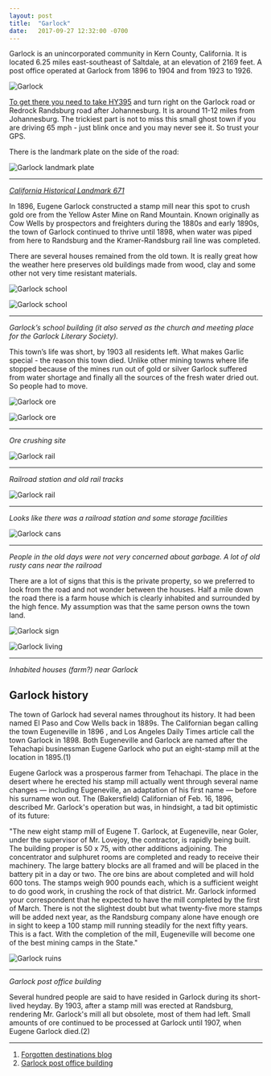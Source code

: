```yaml
---
layout: post
title:  "Garlock"
date:   2017-09-27 12:32:00 -0700
---
```


Garlock is an unincorporated community in Kern County, California. It is located 6.25 miles east-southeast of Saltdale, at an elevation of 2169 feet. A post office operated at Garlock from 1896 to 1904 and from 1923 to 1926.

![Garlock][garlock_view]

[To get there you need to take HY395](https://www.google.com/maps/place/Garlock,+CA+93554/@35.40246,-117.7922306,694m/) and turn right on the Garlock road or Redrock Randsburg road after Johannesburg. It is around 11-12 miles from Johannesburg. The trickiest part is not to miss this small ghost town if you are driving 65 mph - just blink once and you may never see it. So trust your GPS.

There is the landmark plate on the side of the road:

![Garlock landmark plate][garlock_plate]

***

<i>[California Historical Landmark 671](http://ohp.parks.ca.gov/?page_id=21423)</i>

In 1896, Eugene Garlock constructed a stamp mill near this spot to crush gold ore from the Yellow Aster Mine on Rand Mountain. Known originally as Cow Wells by prospectors and freighters during the 1880s and early 1890s, the town of Garlock continued to thrive until 1898, when water was piped from here to Randsburg and the Kramer-Randsburg rail line was completed.

There are several houses remained from the old town. It is really great how the weather here preserves old buildings made from wood, clay and some other not very time resistant materials.

![Garlock school][garlock_school1]

![Garlock school][garlock_school2]

***

<i> Garlock’s school building (it also served as the church and meeting place for the Garlock Literary Society). </i>

This town’s life was short, by 1903 all residents left. What makes Garlic special - the reason this town died. Unlike other mining towns where life stopped because of the mines run out of gold or silver Garlock suffered from water shortage and finally all the sources of the fresh water dried out. So people had to move.

![Garlock ore][garlock_ore1]

![Garlock ore][garlock_ore2]

***

<i>Ore crushing site</i>

![Garlock rail][garlock_rail1]

***

<i>Railroad station and old rail tracks</i>

![Garlock rail][garlock_rail2]

***

<i>Looks like there was a railroad station and some storage facilities</i>

![Garlock cans][garlock_cans]

***

<i>People in the old days were not very concerned about garbage. A lot of old rusty cans near the railroad</i>

There are a lot of signs that this is the private property, so we preferred to look from the road and not wonder between the houses. Half a mile down the road there is a farm house which is clearly inhabited and surrounded by the high fence. My assumption was that the same person owns the town land.

![Garlock sign][garlock_sign]

![Garlock living][garlock_living]

***

<i>Inhabited houses (farm?) near Garlock</i>

<h2>Garlock history</h2>

The town of Garlock had several names throughout its history.  It had been named El Paso and Cow Wells back in 1889s.  The Californian  began calling the town Eugeneville in 1896 , and Los Angeles Daily Times article call the town Garlock in 1898. Both Eugeneville and Garlock are named after the Tehachapi businessman Eugene Garlock who put an eight-stamp mill at the location in 1895.(1)

Eugene Garlock was a prosperous farmer from Tehachapi. The place in the desert where he erected his stamp mill actually went through several name changes — including Eugeneville, an adaptation of his first name — before his surname won out. The (Bakersfield) Californian of Feb. 16, 1896, described Mr. Garlock's operation but was, in hindsight, a tad bit optimistic of its future:

"The new eight stamp mill of Eugene T. Garlock, at Eugeneville, near Goler, under the supervisor of Mr. Lovejoy, the contractor, is rapidly being built. The building proper is 50 x 75, with other additions adjoining. The concentrator and sulphuret rooms are completed and ready to receive their machinery. The large battery blocks are all framed and will be placed in the battery pit in a day or two. The ore bins are about completed and will hold 600 tons. The stamps weigh 900 pounds each, which is a sufficient weight to do good work, in crushing the rock of that district. Mr. Garlock informed your correspondent that he expected to have the mill completed by the first of March. There is not the slightest doubt but what twenty-five more stamps will be added next year, as the Randsburg company alone have enough ore in sight to keep a 100 stamp mill running steadily for the next fifty years. This is a fact. With the completion of the mill, Eugeneville will become one of the best mining camps in the State."

![Garlock ruins][garlock_post]

***

<i>Garlock post office building</i>

Several hundred people are said to have resided in Garlock during its short-lived heyday. By 1903, after a stamp mill was erected at Randsburg, rendering Mr. Garlock's mill all but obsolete, most of them had left. Small amounts of ore continued to be processed at Garlock until 1907, when Eugene Garlock died.(2)

***

1. [Forgotten destinations blog](http://forgotten-destinations.blogspot.com/2016/09/ghost-town-garlock.html)
2. [Garlock post office building](https://scvhistory.com/scvhistory/lw2364a.htm)

[garlock_view]: {{site.url}}/assets/img/28092017-Garlock/28092017-Garlock_2.jpg "Garlock town view - ore crashing site"
[garlock_plate]: {{site.url}}/assets/img/28092017-Garlock/28092017-Garlock_1.jpg "Garlock landmark"
[garlock_school1]: {{site.url}}/assets/img/28092017-Garlock/28092017-Garlock_3.jpg "Garlock school building"
[garlock_school2]: {{site.url}}/assets/img/28092017-Garlock/28092017-Garlock_5.jpg "Inside school building"
[garlock_ore1]: {{site.url}}/assets/img/28092017-Garlock/28092017-Garlock_8.jpg "Ore crushing site"
[garlock_ore2]: {{site.url}}/assets/img/28092017-Garlock/28092017-Garlock_11.jpg "Ore crushing site"

[garlock_rail1]: {{site.url}}/assets/img/28092017-Garlock/28092017-Garlock_10.jpg "Railroad tracks"
[garlock_rail2]: {{site.url}}/assets/img/28092017-Garlock/28092017-Garlock_4.jpg "Railroad station"
[garlock_cans]: {{site.url}}/assets/img/28092017-Garlock/28092017-Garlock_7.jpg "Railroad garbage on the ground"
[garlock_sign]: {{site.url}}/assets/img/28092017-Garlock/28092017-Garlock_9.jpg "No Tresspassing sign"
[garlock_living]: {{site.url}}/assets/img/28092017-Garlock/28092017-Garlock_6.jpg "Farm"
[garlock_post]: {{site.url}}/assets/img/28092017-Garlock/28092017-Garlock_13.jpg "Post office building"
